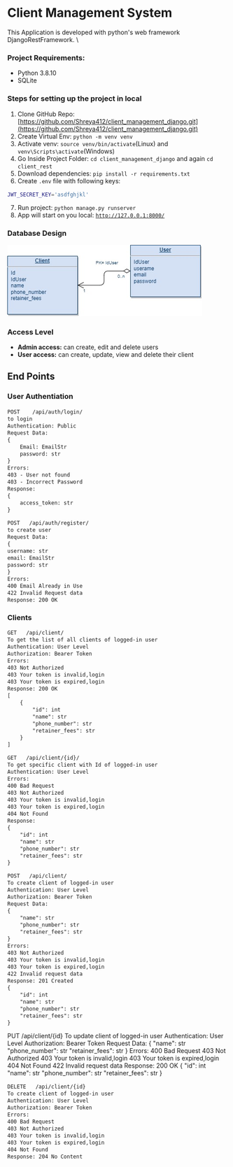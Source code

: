 # Client Management System

This Application is developed with python's web framework DjangoRestFramework. \

### Project Requirements:
- Python 3.8.10
- SQLite

### Steps for setting up the project in local

1. Clone GitHub Repo: [https://github.com/Shreya412/client_management_django.git](https://github.com/Shreya412/client_management_django.git)
2. Create Virtual Env: ` python -m venv venv `
3. Activate venv: `source venv/bin/activate`(Linux) and `venv\Scripts\activate`(Windows)
4. Go Inside Project Folder: `cd client_management_django` and again `cd client_rest`
5. Download dependencies: `pip install -r requirements.txt`
6. Create `.env` file with following keys:
```bash
JWT_SECRET_KEY='asdfghjkl'
```
7. Run project: `python manage.py runserver` 
8. App will start on you local: [`http://127.0.0.1:8000/`](http://127.0.0.1:8000/)


### Database Design
![DatabaseDesign](./images/db.jpg)


### Access Level
 - **Admin access:**   can create, edit and delete users
 - **User access:** can create, update, view and delete their client

##
## End Points
### User Authentiation 

```
POST    /api/auth/login/
to login
Authentication: Public
Request Data:                                                
{
    Email: EmailStr
    password: str
}
Errors:
403 - User not found
403 - Incorrect Password
Response:                                       
{
    access_token: str
}
```

```
POST   /api/auth/register/ 
to create user
Request Data:
{
username: str
email: EmailStr
password: str
}
Errors: 
400 Email Already in Use
422 Invalid Request data
Response: 200 OK
```

### Clients

```
GET   /api/client/
To get the list of all clients of logged-in user
Authentication: User Level
Authorization: Bearer Token
Errors:
403 Not Authorized
403 Your token is invalid,login
403 Your token is expired,login
Response: 200 OK
[
    {
        "id": int
        "name": str
        "phone_number": str
        "retainer_fees": str
    }
]
```
```
GET   /api/client/{id}/
To get specific client with Id of logged-in user
Authentication: User Level
Errors:
400 Bad Request
403 Not Authorized
403 Your token is invalid,login
403 Your token is expired,login
404 Not Found
Response:
{
    "id": int
    "name": str
    "phone_number": str
    "retainer_fees": str
}
```
```
POST   /api/client/
To create client of logged-in user
Authentication: User Level
Authorization: Bearer Token
Request Data:
{
    "name": str
    "phone_number": str
    "retainer_fees": str
}
Errors:
403 Not Authorized
403 Your token is invalid,login
403 Your token is expired,login
422 Invalid request data
Response: 201 Created
{
    "id": int
    "name": str
    "phone_number": str
    "retainer_fees": str
}
```
PUT   /api/client/{id}
To update client of logged-in user
Authentication: User Level
Authorization: Bearer Token
Request Data:
{
    "name": str
    "phone_number": str
    "retainer_fees": str
}
Errors:
400 Bad Request
403 Not Authorized
403 Your token is invalid,login
403 Your token is expired,login
404 Not Found
422 Invalid request data
Response: 200 OK
{
    "id": int
    "name": str
    "phone_number": str
    "retainer_fees": str
}
```
DELETE   /api/client/{id}
To create client of logged-in user
Authentication: User Level
Authorization: Bearer Token
Errors:
400 Bad Request
403 Not Authorized
403 Your token is invalid,login
403 Your token is expired,login
404 Not Found
Response: 204 No Content
```


